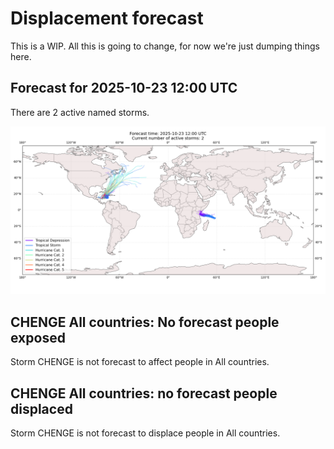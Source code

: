 # Displacement forecast

This is a WIP. All this is going to change, for now we're just dumping things here.

## Forecast for 2025-10-23 12:00 UTC

There are 2 active named storms.

![Active storm ensemble tracks](ECMWF_TC_tracks_20251023120000.png)


## CHENGE All countries: No forecast people exposed

Storm CHENGE is not forecast to affect people in All countries.


## CHENGE All countries: no forecast people displaced

Storm CHENGE is not forecast to displace people in All countries.


